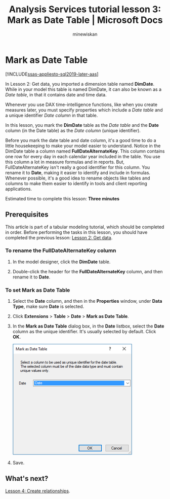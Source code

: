 ﻿---
title: "Analysis Services tutorial lesson 3: Mark as Date Table | Microsoft Docs"
ms.date: 02/20/2020
ms.prod: sql
ms.technology: analysis-services
ms.custom: tabular-models
ms.topic: tutorial
ms.author: owend
ms.reviewer: owend
author: minewiskan
---
# Mark as Date Table

[!INCLUDE[ssas-appliesto-sql2019-later-aas](../../includes/ssas-appliesto-sql2019-later-aas.md)]

In Lesson 2: Get data, you imported a dimension table named **DimDate**. While in your model this table is named DimDate, it can also be known as a *Date table*, in that it contains date and time data.  
  
Whenever you use DAX time-intelligence functions, like when you create measures later, you must specify properties which include a *Date table* and a unique identifier *Date column* in that table.
  
In this lesson, you mark the **DimDate** table as the *Date table* and the **Date** column (in the Date table) as the *Date column* (unique identifier).  

Before you mark the date table and date column, it's a good time to do a little housekeeping to make your model easier to understand. Notice in the DimDate table a column named **FullDateAlternateKey**. This column contains one row for every day in each calendar year included in the table. You use this column a lot in measure formulas and in reports. But, FullDateAlternateKey isn't really a good identifier for this column. You rename it to **Date**, making it easier to identify and include in formulas. Whenever possible, it's a good idea to rename objects like tables and columns to make them easier to identify in tools and client reporting applications. 
  
Estimated time to complete this lesson: **Three minutes**  
  
## Prerequisites  

This article is part of a tabular modeling tutorial, which should be completed in order. Before performing the tasks in this lesson, you should have completed the previous lesson: [Lesson 2: Get data](../tutorial-tabular-1400/as-lesson-2-get-data.md). 

### To rename the FullDateAlternateKey column

1.  In the model designer, click the **DimDate** table.

2.  Double-click the header for the **FullDateAlternateKey** column, and then rename it to **Date**.

  
### To set Mark as Date Table  
  
1.  Select the **Date** column, and then in the **Properties** window, under **Data Type**, make sure  **Date** is selected.  
  
2.  Click **Extensions** > **Table** > **Date** > **Mark as Date Table**.  
  
3.  In the **Mark as Date Table** dialog box, in the **Date** listbox, select the **Date** column as the unique identifier. It's usually selected by default. Click **OK**. 

    ![as-lesson3-date-table](../tutorial-tabular-1400/media/as-lesson3-date-table.png)
  
4. Save.

## What's next?

[Lesson 4: Create relationships](../tutorial-tabular-1400/as-lesson-4-create-relationships.md).
  
